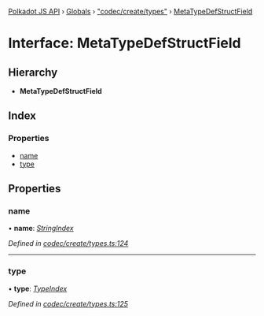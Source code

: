 [Polkadot JS API](../README.md) › [Globals](../globals.md) › ["codec/create/types"](../modules/_codec_create_types_.md) › [MetaTypeDefStructField](_codec_create_types_.metatypedefstructfield.md)

# Interface: MetaTypeDefStructField

## Hierarchy

* **MetaTypeDefStructField**

## Index

### Properties

* [name](_codec_create_types_.metatypedefstructfield.md#name)
* [type](_codec_create_types_.metatypedefstructfield.md#type)

## Properties

###  name

• **name**: *[StringIndex](../modules/_codec_create_types_.md#stringindex)*

*Defined in [codec/create/types.ts:124](https://github.com/polkadot-js/api/blob/5671af8db7/packages/types/src/codec/create/types.ts#L124)*

___

###  type

• **type**: *[TypeIndex](../modules/_codec_create_types_.md#typeindex)*

*Defined in [codec/create/types.ts:125](https://github.com/polkadot-js/api/blob/5671af8db7/packages/types/src/codec/create/types.ts#L125)*
